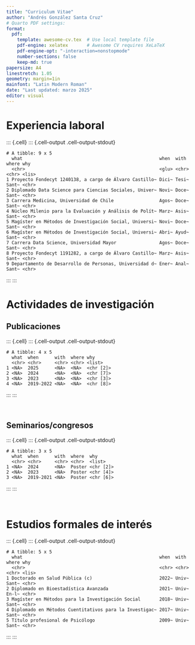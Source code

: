 ```yaml
---
title: "Curriculum Vitae"
author: "Andrés González Santa Cruz"
# Quarto PDF settings:
format:
  pdf:
    template: awesome-cv.tex  # Use local template file
    pdf-engine: xelatex       # Awesome CV requires XeLaTeX
    pdf-engine-opt: "-interaction=nonstopmode"
    number-sections: false
    keep-md: true
papersize: A4
linestretch: 1.05
geometry: margin=1in
mainfont: "Latin Modern Roman"
date: "Last updated: marzo 2025"
editor: visual
---
```








# Experiencia laboral



::: {.cell}
::: {.cell-output .cell-output-stdout}

```
# A tibble: 9 x 5
  what                                                   when  with  where why  
  <chr>                                                  <glu> <chr> <chr> <lis>
1 Proyecto Fondecyt 1240138, a cargo de Álvaro Castillo~ Dici~ Tesi~ Sant~ <chr>
2 Diplomado Data Science para Ciencias Sociales, Univer~ Novi~ Doce~ Sant~ <chr>
3 Carrera Medicina, Universidad de Chile                 Agos~ Doce~ Sant~ <chr>
4 Núcleo Milenio para la Evaluación y Análisis de Polít~ Marz~ Asis~ Sant~ <chr>
5 Magíster en Métodos de Investigación Social, Universi~ Novi~ Doce~ Sant~ <chr>
6 Magíster en Métodos de Investigación Social, Universi~ Abri~ Ayud~ Sant~ <chr>
7 Carrera Data Science, Universidad Mayor                Agos~ Doce~ Sant~ <chr>
8 Proyecto Fondecyt 1191282, a cargo de Álvaro Castillo~ Marz~ Asis~ Sant~ <chr>
9 Departamento de Desarrollo de Personas, Universidad d~ Ener~ Anal~ Sant~ <chr>
```


:::
:::



# Actividades de investigación
## Publicaciones



::: {.cell}
::: {.cell-output .cell-output-stdout}

```
# A tibble: 4 x 5
  what  when      with  where why      
  <chr> <chr>     <chr> <chr> <list>   
1 <NA>  2025      <NA>  <NA>  <chr [2]>
2 <NA>  2024      <NA>  <NA>  <chr [7]>
3 <NA>  2023      <NA>  <NA>  <chr [3]>
4 <NA>  2019-2022 <NA>  <NA>  <chr [8]>
```


:::
:::



<br>

## Seminarios/congresos



::: {.cell}
::: {.cell-output .cell-output-stdout}

```
# A tibble: 3 x 5
  what  when      with  where  why      
  <chr> <chr>     <chr> <chr>  <list>   
1 <NA>  2024      <NA>  Poster <chr [2]>
2 <NA>  2023      <NA>  Poster <chr [4]>
3 <NA>  2019-2021 <NA>  Poster <chr [6]>
```


:::
:::



<br>

# Estudios formales de interés



::: {.cell}
::: {.cell-output .cell-output-stdout}

```
# A tibble: 5 x 5
  what                                                   when  with  where why  
  <chr>                                                  <chr> <chr> <chr> <lis>
1 Doctorado en Salud Pública (c)                         2022~ Univ~ Sant~ <chr>
2 Diplomado en Bioestadística Avanzada                   2021~ Univ~ En-l~ <chr>
3 Magíster en Métodos para la Investigación Social       2018~ Univ~ Sant~ <chr>
4 Diplomado en Métodos Cuentitativos para la Investigac~ 2017~ Univ~ Sant~ <chr>
5 Título profesional de Psicólogo                        2009~ Univ~ Sant~ <chr>
```


:::
:::
